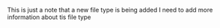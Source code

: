 This is just a note that a new file type is being added
I need to add more information about tis file type
